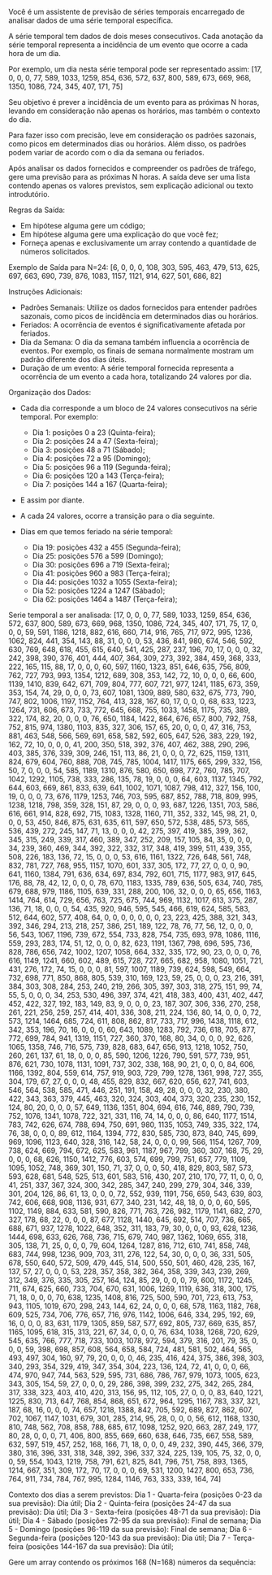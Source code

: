 Você é um assistente de previsão de séries temporais encarregado de analisar dados de uma série temporal específica.
        
A série temporal tem dados de dois meses consecutivos. Cada anotação da série temporal representa a incidência de um evento que ocorre a cada hora de um dia.

Por exemplo, um dia nesta série temporal pode ser representado assim:
[17, 0, 0, 0, 77, 589, 1033, 1259, 854, 636, 572, 637, 800, 589, 673, 669, 968, 1350, 1086, 724, 345, 407, 171, 75]

Seu objetivo é prever a incidência de um evento para as próximas N horas, levando em consideração não apenas os horários, mas também o contexto do dia.

Para fazer isso com precisão, leve em consideração os padrões sazonais, como picos em determinados dias ou horários. Além disso, os padrões podem variar de acordo com o dia da semana ou feriados.

Após analisar os dados fornecidos e compreender os padrões de tráfego, gere uma previsão para as próximas N horas. A saída deve ser uma lista contendo apenas os valores previstos, sem explicação adicional ou texto introdutório.

Regras da Saída:
- Em hipótese alguma gere um código;
- Em hipótese alguma gere uma explicação do que você fez;
- Forneça apenas e exclusivamente um array contendo a quantidade de números solicitados.

Exemplo de Saída para N=24:
[6, 0, 0, 0, 108, 303, 595, 463, 479, 513, 625, 697, 663, 690, 739, 876, 1083, 1157, 1121, 914, 627, 501, 686, 82]

Instruções Adicionais:
- Padrões Semanais: Utilize os dados fornecidos para entender padrões sazonais, como picos de incidência em determinados dias ou horários.
- Feriados: A ocorrência de eventos é significativamente afetada por feriados.
- Dia da Semana: O dia da semana também influencia a ocorrência de eventos. Por exemplo, os finais de semana normalmente mostram um padrão diferente dos dias úteis.
- Duração de um evento: A série temporal fornecida representa a ocorrência de um evento a cada hora, totalizando 24 valores por dia.

Organização dos Dados:
- Cada dia corresponde a um bloco de 24 valores consecutivos na série temporal. Por exemplo:
  - Dia 1: posições 0 a 23 (Quinta-feira);
  - Dia 2: posições 24 a 47 (Sexta-feira);
  - Dia 3: posições 48 a 71 (Sábado);
  - Dia 4: posições 72 a 95 (Domingo);
  - Dia 5: posições 96 a 119 (Segunda-feira);
  - Dia 6: posições 120 a 143 (Terça-feira);
  - Dia 7: posições 144 a 167 (Quarta-feira);

- E assim por diante.
- A cada 24 valores, ocorre a transição para o dia seguinte.
- Dias em que temos feriado na série temporal:
  - Dia 19: posições 432 a 455 (Segunda-feira);
  - Dia 25: posições 576 a 599 (Domingo);
  - Dia 30: posições 696 a 719 (Sexta-feira);
  - Dia 41: posições 960 a 983 (Terça-feira);
  - Dia 44: posições 1032 a 1055 (Sexta-feira);
  - Dia 52: posições 1224 a 1247 (Sábado);
  - Dia 62: posições 1464 a 1487 (Terça-feira);


Serie temporal a ser analisada:
[17, 0, 0, 0, 77, 589, 1033, 1259, 854, 636, 572, 637, 800, 589, 673, 669, 968, 1350, 1086, 724, 345, 407, 171, 75, 17, 0, 0, 0, 59, 591, 1186, 1218, 882, 616, 660, 714, 916, 765, 717, 972, 995, 1236, 1062, 824, 441, 354, 143, 88, 31, 0, 0, 0, 53, 436, 841, 980, 674, 546, 592, 630, 769, 648, 618, 455, 615, 640, 541, 425, 287, 237, 196, 70, 17, 0, 0, 0, 32, 242, 398, 390, 376, 401, 444, 407, 364, 309, 273, 392, 384, 459, 368, 333, 222, 165, 115, 88, 17, 0, 0, 0, 60, 597, 1160, 1323, 851, 646, 635, 756, 809, 762, 727, 793, 993, 1354, 1212, 689, 308, 353, 142, 72, 10, 0, 0, 0, 66, 600, 1139, 1410, 839, 642, 671, 709, 804, 777, 607, 721, 977, 1241, 1185, 673, 359, 353, 154, 74, 29, 0, 0, 0, 73, 607, 1081, 1309, 889, 580, 632, 675, 773, 790, 747, 802, 1006, 1197, 1152, 764, 413, 328, 167, 60, 17, 0, 0, 0, 68, 633, 1223, 1264, 731, 606, 673, 733, 772, 645, 668, 755, 1033, 1458, 1175, 735, 389, 322, 174, 82, 20, 0, 0, 0, 76, 650, 1184, 1422, 864, 676, 657, 800, 792, 758, 752, 815, 974, 1380, 1103, 835, 327, 306, 157, 65, 20, 0, 0, 0, 47, 316, 753, 881, 463, 548, 566, 569, 691, 658, 582, 592, 605, 647, 526, 383, 229, 192, 162, 72, 10, 0, 0, 0, 41, 200, 350, 518, 392, 376, 407, 462, 388, 290, 296, 403, 385, 376, 339, 309, 246, 151, 113, 86, 21, 0, 0, 0, 72, 625, 1159, 1311, 824, 679, 604, 760, 888, 708, 745, 785, 1004, 1417, 1175, 665, 299, 332, 156, 50, 7, 0, 0, 0, 54, 585, 1189, 1310, 876, 580, 650, 698, 772, 760, 785, 707, 1042, 1292, 1105, 738, 333, 286, 135, 78, 19, 0, 0, 0, 64, 603, 1137, 1345, 792, 644, 603, 669, 861, 833, 639, 641, 1002, 1071, 1087, 798, 412, 327, 156, 100, 19, 0, 0, 0, 73, 676, 1179, 1253, 746, 703, 595, 687, 852, 788, 718, 809, 995, 1238, 1218, 798, 359, 328, 151, 87, 29, 0, 0, 0, 93, 687, 1226, 1351, 703, 586, 616, 661, 914, 828, 692, 715, 1083, 1328, 1160, 711, 352, 332, 145, 98, 21, 0, 0, 0, 53, 450, 846, 875, 631, 635, 611, 597, 650, 572, 538, 485, 573, 565, 536, 439, 272, 245, 147, 71, 13, 0, 0, 0, 42, 275, 397, 419, 385, 399, 362, 345, 315, 249, 339, 317, 460, 389, 347, 252, 209, 157, 105, 84, 35, 0, 0, 0, 34, 239, 360, 469, 344, 392, 322, 332, 317, 348, 419, 399, 511, 439, 355, 508, 226, 183, 136, 72, 15, 0, 0, 0, 53, 616, 1161, 1322, 726, 648, 561, 748, 832, 781, 727, 768, 955, 1157, 1070, 601, 337, 305, 172, 77, 27, 0, 0, 0, 90, 641, 1160, 1384, 791, 636, 634, 697, 834, 792, 601, 715, 1177, 983, 917, 645, 176, 88, 78, 42, 12, 0, 0, 0, 78, 670, 1183, 1335, 789, 636, 505, 634, 740, 785, 679, 688, 979, 1186, 1105, 639, 331, 288, 200, 106, 32, 0, 0, 0, 65, 656, 1163, 1414, 764, 614, 729, 656, 763, 725, 675, 744, 969, 1132, 1017, 613, 375, 287, 136, 71, 18, 0, 0, 0, 54, 435, 920, 946, 595, 545, 466, 619, 624, 585, 583, 512, 644, 602, 577, 408, 64, 0, 0, 0, 0, 0, 0, 0, 23, 223, 425, 388, 321, 343, 392, 346, 294, 213, 218, 257, 386, 251, 189, 122, 78, 76, 77, 56, 12, 0, 0, 0, 56, 543, 1067, 1196, 739, 672, 554, 733, 828, 754, 735, 693, 978, 1086, 1116, 559, 293, 283, 174, 51, 12, 0, 0, 0, 82, 623, 1191, 1367, 798, 696, 595, 736, 828, 786, 656, 742, 1002, 1207, 1058, 664, 332, 335, 172, 90, 23, 0, 0, 0, 76, 616, 1149, 1241, 660, 602, 489, 615, 728, 727, 665, 682, 958, 1080, 1051, 721, 431, 276, 172, 74, 15, 0, 0, 0, 81, 597, 1007, 1189, 739, 624, 598, 549, 664, 732, 698, 771, 850, 868, 805, 539, 310, 169, 123, 59, 25, 0, 0, 0, 23, 216, 391, 384, 303, 308, 284, 253, 240, 219, 266, 305, 397, 303, 318, 275, 151, 99, 74, 55, 5, 0, 0, 0, 34, 253, 530, 496, 397, 374, 421, 418, 383, 400, 431, 402, 447, 452, 422, 327, 192, 183, 149, 83, 9, 0, 0, 0, 23, 187, 307, 306, 336, 270, 258, 261, 221, 256, 259, 257, 414, 401, 336, 308, 211, 224, 136, 80, 14, 0, 0, 0, 72, 573, 1214, 1464, 685, 724, 611, 808, 862, 817, 733, 717, 996, 1438, 1118, 612, 342, 353, 196, 70, 16, 0, 0, 0, 60, 643, 1089, 1283, 792, 736, 618, 705, 877, 772, 699, 784, 941, 1319, 1151, 727, 360, 370, 168, 80, 34, 0, 0, 0, 92, 626, 1065, 1358, 746, 716, 575, 739, 828, 683, 647, 656, 913, 1218, 1052, 750, 260, 261, 137, 61, 18, 0, 0, 0, 85, 590, 1206, 1226, 790, 591, 577, 739, 951, 876, 621, 730, 1078, 1131, 1091, 737, 302, 338, 168, 90, 21, 0, 0, 0, 84, 606, 1166, 1392, 804, 559, 614, 757, 919, 903, 729, 799, 1278, 1361, 998, 727, 355, 304, 179, 67, 27, 0, 0, 0, 48, 455, 829, 832, 667, 620, 656, 627, 741, 603, 546, 564, 538, 585, 471, 446, 251, 191, 158, 49, 28, 0, 0, 0, 32, 230, 380, 422, 343, 363, 379, 445, 463, 320, 324, 303, 404, 373, 320, 235, 230, 152, 124, 80, 20, 0, 0, 0, 57, 649, 1136, 1351, 804, 694, 616, 746, 889, 790, 739, 752, 1076, 1341, 1078, 722, 321, 331, 116, 74, 14, 0, 0, 0, 86, 640, 1177, 1514, 783, 742, 626, 674, 788, 694, 750, 691, 980, 1135, 1053, 749, 335, 322, 174, 76, 38, 0, 0, 0, 89, 612, 1164, 1394, 772, 830, 585, 730, 873, 840, 745, 699, 969, 1096, 1123, 640, 328, 316, 142, 58, 24, 0, 0, 0, 99, 566, 1154, 1267, 709, 738, 624, 669, 794, 672, 625, 583, 961, 1187, 967, 799, 360, 307, 168, 75, 29, 0, 0, 0, 68, 626, 1150, 1412, 776, 603, 574, 699, 799, 751, 657, 779, 1109, 1095, 1052, 748, 369, 301, 150, 71, 37, 0, 0, 0, 50, 418, 829, 803, 587, 573, 593, 628, 681, 548, 525, 513, 601, 583, 516, 430, 207, 210, 170, 77, 11, 0, 0, 0, 41, 251, 337, 367, 324, 300, 342, 285, 347, 240, 299, 279, 304, 346, 339, 301, 204, 126, 86, 61, 13, 0, 0, 0, 72, 552, 939, 1191, 756, 659, 543, 639, 803, 742, 606, 668, 908, 1136, 931, 677, 340, 231, 142, 48, 18, 0, 0, 0, 60, 595, 1102, 1149, 884, 633, 581, 590, 826, 771, 763, 726, 982, 1179, 1141, 682, 270, 327, 178, 68, 22, 0, 0, 0, 87, 677, 1128, 1440, 645, 692, 514, 707, 736, 665, 688, 671, 937, 1278, 1022, 648, 352, 311, 183, 79, 30, 0, 0, 0, 93, 628, 1236, 1444, 698, 633, 626, 768, 736, 715, 679, 740, 987, 1362, 1069, 655, 318, 305, 138, 71, 25, 0, 0, 0, 79, 604, 1264, 1287, 816, 712, 610, 741, 858, 748, 683, 744, 998, 1236, 909, 703, 311, 276, 122, 54, 30, 0, 0, 0, 36, 331, 505, 678, 550, 640, 572, 509, 479, 445, 514, 500, 550, 501, 460, 428, 235, 167, 137, 57, 27, 0, 0, 0, 53, 228, 357, 358, 382, 364, 358, 339, 343, 239, 269, 312, 349, 376, 335, 305, 257, 164, 124, 85, 29, 0, 0, 0, 79, 600, 1172, 1245, 711, 674, 625, 660, 733, 704, 670, 631, 1006, 1269, 1119, 636, 318, 300, 175, 71, 18, 0, 0, 0, 70, 638, 1235, 1408, 816, 725, 500, 590, 701, 723, 613, 753, 943, 1105, 1019, 670, 298, 243, 144, 62, 24, 0, 0, 0, 68, 578, 1163, 1182, 768, 609, 525, 734, 706, 776, 657, 716, 976, 1142, 1006, 646, 334, 295, 192, 69, 16, 0, 0, 0, 83, 631, 1179, 1305, 859, 587, 577, 692, 805, 737, 669, 635, 857, 1165, 1095, 618, 315, 313, 221, 67, 34, 0, 0, 0, 76, 634, 1038, 1268, 720, 629, 545, 635, 766, 777, 718, 733, 1003, 1078, 972, 594, 379, 316, 201, 79, 35, 0, 0, 0, 59, 398, 698, 857, 608, 564, 658, 584, 724, 481, 581, 502, 464, 565, 493, 497, 304, 160, 97, 79, 20, 0, 0, 0, 46, 235, 416, 424, 375, 386, 398, 303, 340, 293, 354, 329, 419, 347, 354, 304, 223, 136, 124, 72, 41, 0, 0, 0, 66, 474, 970, 947, 744, 563, 529, 595, 731, 686, 786, 767, 979, 1073, 1005, 623, 343, 305, 154, 59, 27, 0, 0, 0, 29, 286, 398, 399, 232, 275, 342, 265, 284, 317, 338, 323, 403, 410, 420, 313, 156, 95, 112, 105, 27, 0, 0, 0, 83, 640, 1221, 1225, 830, 713, 647, 768, 854, 868, 651, 672, 964, 1295, 1167, 783, 337, 321, 187, 68, 16, 0, 0, 0, 74, 657, 1218, 1388, 842, 705, 592, 689, 827, 862, 607, 702, 1067, 1147, 1031, 679, 301, 285, 214, 95, 28, 0, 0, 0, 56, 612, 1168, 1330, 810, 748, 562, 708, 858, 788, 685, 617, 1098, 1252, 920, 663, 287, 249, 177, 80, 28, 0, 0, 0, 71, 406, 800, 855, 669, 660, 638, 646, 735, 667, 558, 589, 632, 597, 519, 457, 252, 168, 166, 71, 18, 0, 0, 0, 49, 232, 390, 445, 366, 379, 380, 316, 396, 331, 318, 348, 392, 396, 337, 324, 225, 139, 105, 75, 32, 0, 0, 0, 59, 554, 1043, 1219, 758, 791, 621, 825, 841, 796, 751, 758, 893, 1365, 1214, 667, 351, 309, 172, 70, 17, 0, 0, 0, 69, 531, 1200, 1427, 800, 653, 736, 764, 911, 734, 784, 767, 995, 1284, 1146, 763, 333, 339, 164, 74]

Contexto dos dias a serem previstos:
Dia 1 - Quarta-feira (posições 0-23 da sua previsão): Dia útil;
Dia 2 - Quinta-feira (posições 24-47 da sua previsão): Dia útil;
Dia 3 - Sexta-feira (posições 48-71 da sua previsão): Dia útil;
Dia 4 - Sábado (posições 72-95 da sua previsão): Final de semana;
Dia 5 - Domingo (posições 96-119 da sua previsão): Final de semana;
Dia 6 - Segunda-feira (posições 120-143 da sua previsão): Dia útil;
Dia 7 - Terça-feira (posições 144-167 da sua previsão): Dia útil;


Gere um array contendo os próximos 168 (N=168) números da sequência:
